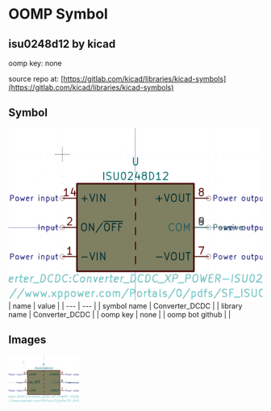 # OOMP Symbol  
## isu0248d12  by kicad  
  
oomp key: none  
  
source repo at: [https://gitlab.com/kicad/libraries/kicad-symbols](https://gitlab.com/kicad/libraries/kicad-symbols)  
## Symbol  
  
[![working.png](working_600.png)](working.png)  
| name | value | 
| --- | --- | 
| symbol name | Converter_DCDC | 
| library name | Converter_DCDC | 
| oomp key | none | 
| oomp bot github |  | 
## Images  
  
[![working.png](working_140.png)](working.png)  
